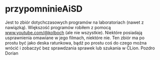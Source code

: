 # przypomninieAiSD
Jest to zbiór dotychczasowych programów na laboratoriach (nawet z nawiązką). Większość programów robiłem z pomocą www.youtube.com/@kolboch (ale nie wszystkie). Niektóre posiadają usprawnienia omawiane w jego filmach, niektóre nie. Ten zbiór ma po prostu być jako deska ratunkowa, bądź po prostu coś do czego można wrócić i zobaczyć bez sprawdzania sprawek lub szukania w CLion.
Pozdro Dorian
